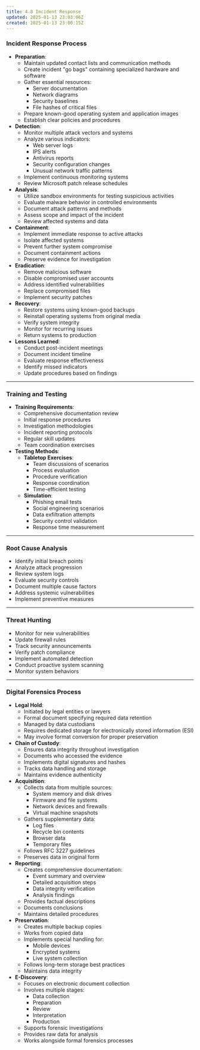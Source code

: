```yaml
---
title: 4.8 Incident Response
updated: 2025-01-13 23:03:06Z
created: 2025-01-13 23:00:15Z
---
```


### **Incident Response Process**

- **Preparation**:
    - Maintain updated contact lists and communication methods
    - Create incident "go bags" containing specialized hardware and software
    - Gather essential resources:
        - Server documentation
        - Network diagrams
        - Security baselines
        - File hashes of critical files
    - Prepare known-good operating system and application images
    - Establish clear policies and procedures
- **Detection**:
    - Monitor multiple attack vectors and systems
    - Analyze various indicators:
        - Web server logs
        - IPS alerts
        - Antivirus reports
        - Security configuration changes
        - Unusual network traffic patterns
    - Implement continuous monitoring systems
    - Review Microsoft patch release schedules
- **Analysis**:
    - Utilize sandbox environments for testing suspicious activities
    - Evaluate malware behavior in controlled environments
    - Document attack patterns and methods
    - Assess scope and impact of the incident
    - Review affected systems and data
- **Containment**:
    - Implement immediate response to active attacks
    - Isolate affected systems
    - Prevent further system compromise
    - Document containment actions
    - Preserve evidence for investigation
- **Eradication**:
    - Remove malicious software
    - Disable compromised user accounts
    - Address identified vulnerabilities
    - Replace compromised files
    - Implement security patches
- **Recovery**:
    - Restore systems using known-good backups
    - Reinstall operating systems from original media
    - Verify system integrity
    - Monitor for recurring issues
    - Return systems to production
- **Lessons Learned**:
    - Conduct post-incident meetings
    - Document incident timeline
    - Evaluate response effectiveness
    - Identify missed indicators
    - Update procedures based on findings

* * *

### **Training and Testing**

- **Training Requirements**:
    - Comprehensive documentation review
    - Initial response procedures
    - Investigation methodologies
    - Incident reporting protocols
    - Regular skill updates
    - Team coordination exercises
- **Testing Methods**:
    - **Tabletop Exercises**:
        - Team discussions of scenarios
        - Process evaluation
        - Procedure verification
        - Response coordination
        - Time-efficient testing
    - **Simulation**:
        - Phishing email tests
        - Social engineering scenarios
        - Data exfiltration attempts
        - Security control validation
        - Response time measurement

* * *

### **Root Cause Analysis**

- Identify initial breach points
- Analyze attack progression
- Review system logs
- Evaluate security controls
- Document multiple cause factors
- Address systemic vulnerabilities
- Implement preventive measures

* * *

### **Threat Hunting**

- Monitor for new vulnerabilities
- Update firewall rules
- Track security announcements
- Verify patch compliance
- Implement automated detection
- Conduct proactive system scanning
- Monitor system behaviors

* * *

### **Digital Forensics Process**

- **Legal Hold**:
    - Initiated by legal entities or lawyers
    - Formal document specifying required data retention
    - Managed by data custodians
    - Requires dedicated storage for electronically stored information (ESI)
    - May involve format conversion for proper preservation
- **Chain of Custody**:
    - Ensures data integrity throughout investigation
    - Documents who accessed the evidence
    - Implements digital signatures and hashes
    - Tracks data handling and storage
    - Maintains evidence authenticity
- **Acquisition**:
    - Collects data from multiple sources:
        - System memory and disk drives
        - Firmware and file systems
        - Network devices and firewalls
        - Virtual machine snapshots
    - Gathers supplementary data:
        - Log files
        - Recycle bin contents
        - Browser data
        - Temporary files
    - Follows RFC 3227 guidelines
    - Preserves data in original form
- **Reporting**:
    - Creates comprehensive documentation:
        - Event summary and overview
        - Detailed acquisition steps
        - Data integrity verification
        - Analysis findings
    - Provides factual descriptions
    - Documents conclusions
    - Maintains detailed procedures
- **Preservation**:
    - Creates multiple backup copies
    - Works from copied data
    - Implements special handling for:
        - Mobile devices
        - Encrypted systems
        - Live system collection
    - Follows long-term storage best practices
    - Maintains data integrity
- **E-Discovery**:
    - Focuses on electronic document collection
    - Involves multiple stages:
        - Data collection
        - Preparation
        - Review
        - Interpretation
        - Production
    - Supports forensic investigations
    - Provides raw data for analysis
    - Works alongside formal forensics processes

&nbsp;